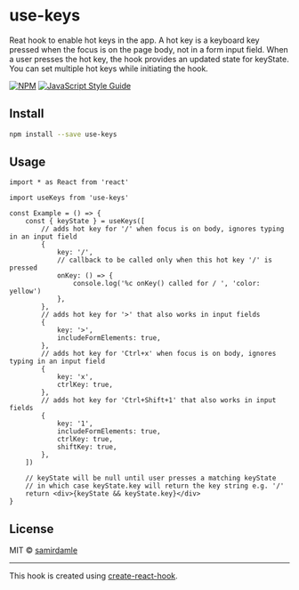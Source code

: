 # use-keys

Reat hook to enable hot keys in the app. A hot key is a keyboard key pressed when the focus is on the page body, not in a form input field. When a user presses the hot key, the hook provides an updated state for keyState. You can set multiple hot keys while initiating the hook.

[![NPM](https://img.shields.io/npm/v/use-keys.svg)](https://www.npmjs.com/package/use-keys) [![JavaScript Style Guide](https://img.shields.io/badge/code_style-standard-brightgreen.svg)](https://standardjs.com)

## Install

```bash
npm install --save use-keys
```

## Usage

```tsx
import * as React from 'react'

import useKeys from 'use-keys'

const Example = () => {
    const { keyState } = useKeys([
        // adds hot key for '/' when focus is on body, ignores typing in an input field
        {
            key: '/',
            // callback to be called only when this hot key '/' is pressed
            onKey: () => {
                console.log('%c onKey() called for / ', 'color: yellow')
            },
        },
        // adds hot key for '>' that also works in input fields
        {
            key: '>',
            includeFormElements: true,
        },
        // adds hot key for 'Ctrl+x' when focus is on body, ignores typing in an input field
        {
            key: 'x',
            ctrlKey: true,
        },
        // adds hot key for 'Ctrl+Shift+1' that also works in input fields
        {
            key: '1',
            includeFormElements: true,
            ctrlKey: true,
            shiftKey: true,
        },
    ])

    // keyState will be null until user presses a matching keyState
    // in which case keyState.key will return the key string e.g. '/'
    return <div>{keyState && keyState.key}</div>
}
```

## License

MIT © [samirdamle](https://github.com/samirdamle)

---

This hook is created using [create-react-hook](https://github.com/hermanya/create-react-hook).
